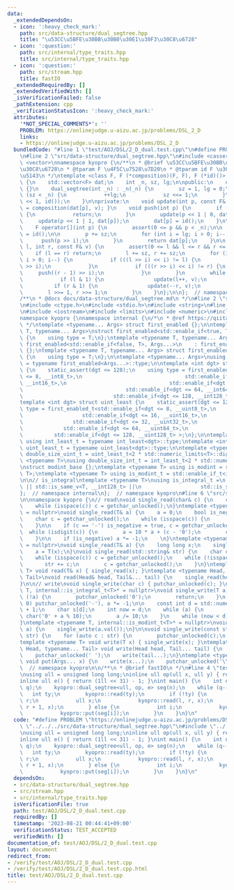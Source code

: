 ```yaml
---
data:
  _extendedDependsOn:
  - icon: ':heavy_check_mark:'
    path: src/data-structure/dual_segtree.hpp
    title: "\u53CC\u5BFE\u30BB\u30B0\u30E1\u30F3\u30C8\u6728"
  - icon: ':question:'
    path: src/internal/type_traits.hpp
    title: src/internal/type_traits.hpp
  - icon: ':question:'
    path: src/stream.hpp
    title: fastIO
  _extendedRequiredBy: []
  _extendedVerifiedWith: []
  _isVerificationFailed: false
  _pathExtension: cpp
  _verificationStatusIcon: ':heavy_check_mark:'
  attributes:
    '*NOT_SPECIAL_COMMENTS*': ''
    PROBLEM: https://onlinejudge.u-aizu.ac.jp/problems/DSL_2_D
    links:
    - https://onlinejudge.u-aizu.ac.jp/problems/DSL_2_D
  bundledCode: "#line 1 \"test/AOJ/DSL/2_D_dual.test.cpp\"\n#define PROBLEM \"https://onlinejudge.u-aizu.ac.jp/problems/DSL_2_D\"\
    \n#line 2 \"src/data-structure/dual_segtree.hpp\"\n#include <cassert>\n#include\
    \ <vector>\nnamespace kyopro {\n/**\n * @brief \u53CC\u5BFE\u30BB\u30B0\u30E1\u30F3\
    \u30C8\u6728\n * @tparam F \u4F5C\u7528\u7D20\n * @tparam id F \u306E\u5358\u4F4D\
    \u5143\n */\ntemplate <class F, F (*composition)(F, F), F (*id)()> class dual_segtree\
    \ {\n    std::vector<F> dat;\n    int _n, sz, lg;\n\npublic:\n    dual_segtree()\
    \ {}\n    dual_segtree(int _n) : _n(_n) {\n        sz = 1, lg = 0;\n        while\
    \ (sz < _n) {\n            ++lg;\n            sz <<= 1;\n        }\n        dat.assign(sz\
    \ << 1, id());\n    }\n\nprivate:\n    void update(int p, const F& v) { dat[p]\
    \ = composition(dat[p], v); }\n    void push(int p) {\n        if (dat[p] == id())\
    \ {\n            return;\n        }\n        update(p << 1 | 0, dat[p]);\n   \
    \     update(p << 1 | 1, dat[p]);\n        dat[p] = id();\n    }\n\npublic:\n\
    \    F operator[](int p) {\n        assert(0 <= p && p < _n);\n\n        F res\
    \ = id();\n\n        p += sz;\n        for (int i = lg; i > 0; i--) {\n      \
    \      push(p >> i);\n        }\n        return dat[p];\n    }\n\n    void apply(int\
    \ l, int r, const F& v) {\n        assert(0 <= l && l <= r && r <= _n);\n    \
    \    if (l == r) return;\n        l += sz, r += sz;\n        for (int i = lg;\
    \ i > 0; i--) {\n            if (((l >> i) << i) != l) {\n                push(l\
    \ >> i);\n            }\n            if (((r >> i) << i) != r) {\n           \
    \     push((r - 1) >> i);\n            }\n        }\n        while (l < r) {\n\
    \            if (l & 1) {\n                update(l++, v);\n            }\n  \
    \          if (r & 1) {\n                update(--r, v);\n            }\n    \
    \        l >>= 1, r >>= 1;\n        }\n    }\n};\n\n};  // namespace kyopro\n\n\
    /**\n * @docs docs/data-structure/dual_segtree.md\n */\n#line 2 \"src/stream.hpp\"\
    \n#include <ctype.h>\n#include <stdio.h>\n#include <string>\n#line 2 \"src/internal/type_traits.hpp\"\
    \n#include <iostream>\n#include <limits>\n#include <numeric>\n#include <typeinfo>\n\
    namespace kyopro {\nnamespace internal {\n/*\n * @ref https://qiita.com/kazatsuyu/items/f8c3b304e7f8b35263d8\n\
    \ */\ntemplate <typename... Args> struct first_enabled {};\n\ntemplate <typename\
    \ T, typename... Args>\nstruct first_enabled<std::enable_if<true, T>, Args...>\
    \ {\n    using type = T;\n};\ntemplate <typename T, typename... Args>\nstruct\
    \ first_enabled<std::enable_if<false, T>, Args...>\n    : first_enabled<Args...>\
    \ {};\ntemplate <typename T, typename... Args> struct first_enabled<T, Args...>\
    \ {\n    using type = T;\n};\n\ntemplate <typename... Args>\nusing first_enabled_t\
    \ = typename first_enabled<Args...>::type;\n\ntemplate <int dgt> struct int_least\
    \ {\n    static_assert(dgt <= 128);\n    using type = first_enabled_t<std::enable_if<dgt\
    \ <= 8, __int8_t>,\n                                 std::enable_if<dgt <= 16,\
    \ __int16_t>,\n                                 std::enable_if<dgt <= 32, __int32_t>,\n\
    \                                 std::enable_if<dgt <= 64, __int64_t>,\n    \
    \                             std::enable_if<dgt <= 128, __int128_t> >;\n};\n\
    template <int dgt> struct uint_least {\n    static_assert(dgt <= 128);\n    using\
    \ type = first_enabled_t<std::enable_if<dgt <= 8, __uint8_t>,\n              \
    \                   std::enable_if<dgt <= 16, __uint16_t>,\n                 \
    \                std::enable_if<dgt <= 32, __uint32_t>,\n                    \
    \             std::enable_if<dgt <= 64, __uint64_t>,\n                       \
    \          std::enable_if<dgt <= 128, __uint128_t> >;\n};\n\ntemplate <int dgt>\
    \ using int_least_t = typename int_least<dgt>::type;\ntemplate <int dgt> using\
    \ uint_least_t = typename uint_least<dgt>::type;\n\ntemplate <typename T>\nusing\
    \ double_size_uint_t = uint_least_t<2 * std::numeric_limits<T>::digits>;\n\ntemplate\
    \ <typename T>\nusing double_size_int_t = int_least_t<2 * std::numeric_limits<T>::digits>;\n\
    \nstruct modint_base {};\ntemplate <typename T> using is_modint = std::is_base_of<modint_base,\
    \ T>;\ntemplate <typename T> using is_modint_t = std::enable_if_t<is_modint<T>::value>;\n\
    \n\n// is_integral\ntemplate <typename T>\nusing is_integral_t =\n    std::enable_if_t<std::is_integral_v<T>\
    \ || std::is_same_v<T, __int128_t> ||\n                   std::is_same_v<T, __uint128_t>>;\n\
    };  // namespace internal\n};  // namespace kyopro\n#line 6 \"src/stream.hpp\"\
    \n\nnamespace kyopro {\n// read\nvoid single_read(char& c) {\n    c = getchar_unlocked();\n\
    \    while (isspace(c)) c = getchar_unlocked();\n}\ntemplate <typename T, internal::is_integral_t<T>*\
    \ = nullptr>\nvoid single_read(T& a) {\n    a = 0;\n    bool is_negative = false;\n\
    \    char c = getchar_unlocked();\n    while (isspace(c)) {\n        c = getchar_unlocked();\n\
    \    }\n\n    if (c == '-') is_negative = true, c = getchar_unlocked();\n\n  \
    \  while (isdigit(c)) {\n        a = 10 * a + (c - '0');\n        c = getchar_unlocked();\n\
    \    }\n\n    if (is_negative) a *= -1;\n    \n}\ntemplate <typename T, internal::is_modint_t<T>*\
    \ = nullptr>\nvoid single_read(T& a) {\n    long long x;\n    single_read(x);\n\
    \    a = T(x);\n}\nvoid single_read(std::string& str) {\n    char c = getchar_unlocked();\n\
    \    while (isspace(c)) c = getchar_unlocked();\n    while (!isspace(c)) {\n \
    \       str += c;\n        c = getchar_unlocked();\n    }\n}\ntemplate <typename\
    \ T> void read(T& x) { single_read(x); }\ntemplate <typename Head, typename...\
    \ Tail>\nvoid read(Head& head, Tail&... tail) {\n    single_read(head), read(tail...);\n\
    }\n\n// write\nvoid single_write(char c) { putchar_unlocked(c); }\ntemplate <typename\
    \ T, internal::is_integral_t<T>* = nullptr>\nvoid single_write(T a) {\n    if\
    \ (!a) {\n        putchar_unlocked('0');\n        return;\n    }\n    if (a <\
    \ 0) putchar_unlocked('-'), a *= -1;\n\n    const int d = std::numeric_limits<T>::digits10\
    \ + 1;\n    char s[d];\n    int now = d;\n    while (a) {\n        s[--now] =\
    \ char('0' + a % 10);\n        a /= 10;\n    }\n    while (now < d) putchar_unlocked(s[now++]);\n\
    }\ntemplate <typename T, internal::is_modint_t<T>* = nullptr>\nvoid single_write(T\
    \ a) {\n    single_write(a.val());\n}\n\nvoid single_write(const std::string&\
    \ str) {\n    for (auto c : str) {\n        putchar_unlocked(c);\n    }\n}\n\n\
    template <typename T> void write(T x) { single_write(x); }\ntemplate <typename\
    \ Head, typename... Tail> void write(Head head, Tail... tail) {\n    single_write(head);\n\
    \    putchar_unlocked(' ');\n    write(tail...);\n}\ntemplate <typename... Args>\
    \ void put(Args... x) {\n    write(x...);\n    putchar_unlocked('\\n');\n}\n};\
    \  // namespace kyopro\n\n/**\n * @brief fastIO\n */\n#line 4 \"test/AOJ/DSL/2_D_dual.test.cpp\"\
    \nusing ull = unsigned long long;\ninline ull op(ull x, ull y) { return y; }\n\
    inline ull e() { return (1ll << 31) - 1; }\nint main() {\n    int n, q;\n    kyopro::read(n,\
    \ q);\n    kyopro::dual_segtree<ull, op, e> seg(n);\n    while (q--) {\n     \
    \   int ty;\n        kyopro::read(ty);\n        if (!ty) {\n            int l,\
    \ r;\n            ull x;\n            kyopro::read(l, r, x);\n            seg.apply(l,\
    \ r + 1, x);\n        } else {\n            int i;\n            kyopro::read(i);\n\
    \            kyopro::put(seg[i]);\n        }\n    }\n}\n"
  code: "#define PROBLEM \"https://onlinejudge.u-aizu.ac.jp/problems/DSL_2_D\"\n#include\
    \ \"../../../src/data-structure/dual_segtree.hpp\"\n#include \"../../../src/stream.hpp\"\
    \nusing ull = unsigned long long;\ninline ull op(ull x, ull y) { return y; }\n\
    inline ull e() { return (1ll << 31) - 1; }\nint main() {\n    int n, q;\n    kyopro::read(n,\
    \ q);\n    kyopro::dual_segtree<ull, op, e> seg(n);\n    while (q--) {\n     \
    \   int ty;\n        kyopro::read(ty);\n        if (!ty) {\n            int l,\
    \ r;\n            ull x;\n            kyopro::read(l, r, x);\n            seg.apply(l,\
    \ r + 1, x);\n        } else {\n            int i;\n            kyopro::read(i);\n\
    \            kyopro::put(seg[i]);\n        }\n    }\n}\n"
  dependsOn:
  - src/data-structure/dual_segtree.hpp
  - src/stream.hpp
  - src/internal/type_traits.hpp
  isVerificationFile: true
  path: test/AOJ/DSL/2_D_dual.test.cpp
  requiredBy: []
  timestamp: '2023-08-21 00:44:41+09:00'
  verificationStatus: TEST_ACCEPTED
  verifiedWith: []
documentation_of: test/AOJ/DSL/2_D_dual.test.cpp
layout: document
redirect_from:
- /verify/test/AOJ/DSL/2_D_dual.test.cpp
- /verify/test/AOJ/DSL/2_D_dual.test.cpp.html
title: test/AOJ/DSL/2_D_dual.test.cpp
---
```

